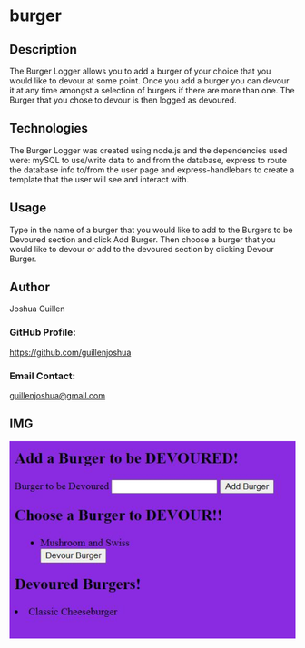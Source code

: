 # burger

## Description

The Burger Logger allows you to add a burger of your choice that you would like to devour at some point.  Once you add a burger you can devour it at any time amongst a selection of burgers if there are more than one.   The Burger that you chose to devour is then logged as devoured.     

## Technologies
The Burger Logger was created using node.js and the dependencies used were: mySQL to use/write data to and from the database, express to route the database info to/from the user page and express-handlebars to create a template that the user will see and interact with.    

## Usage
Type in the name of a burger that you would like to add to the Burgers to be Devoured section and click Add Burger.  Then choose a burger that you would like to devour or add to the devoured section by clicking Devour Burger.  

## Author
Joshua Guillen

### GitHub Profile: 
https://github.com/guillenjoshua

### Email Contact: 
guillenjoshua@gmail.com

## IMG
![](public/assets/img/burger.png)
